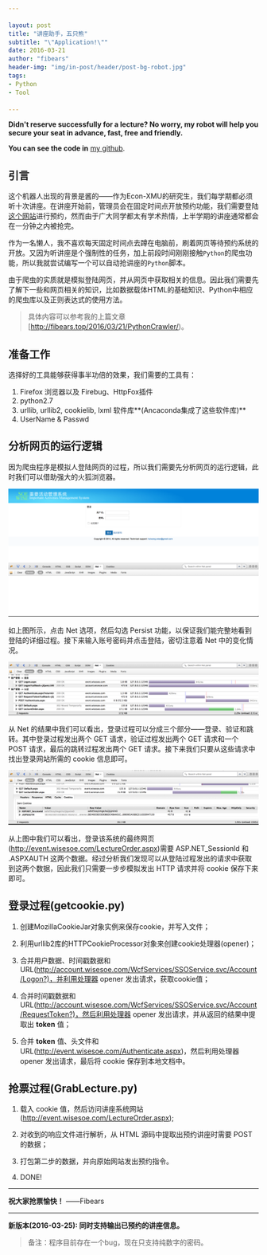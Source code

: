 ```yaml
---

layout: post
title: "讲座助手，五只熊"
subtitle: "\"Application!\""
date: 2016-03-21
author: "fibears"
header-img: "img/in-post/header/post-bg-robot.jpg"
tags:
- Python
- Tool

---
```


**Didn't reserve successfully for a lecture? No worry, my robot will help you secure your seat in advance, fast, free and friendly.**

**You can see the code in** [my github](https://github.com/fibears/LoginXMULecture).

## 引言

这个机器人出现的背景是酱的——作为Econ-XMU的研究生，我们每学期都必须听十次讲座。在讲座开始前，管理员会在固定时间点开放预约功能，我们需要登陆[这个网站](http://event.wisesoe.com/)进行预约，然而由于广大同学都太有学术热情，上半学期的讲座通常都会在一分钟之内被抢完。

作为一名懒人，我不喜欢每天固定时间点去蹲在电脑前，刷着网页等待预约系统的开放。又因为听讲座是个强制性的任务，加上前段时间刚刚接触`Python`的爬虫功能，所以我就尝试编写一个可以自动抢讲座的`Python`脚本。

由于爬虫的实质就是模拟登陆网页，并从网页中获取相关的信息。因此我们需要先了解下一些和网页相关的知识，比如数据载体HTML的基础知识、Python中相应的爬虫库以及正则表达式的使用方法。

> 具体内容可以参考我的上篇文章[http://fibears.top/2016/03/21/PythonCrawler/)。

## 准备工作

选择好的工具能够获得事半功倍的效果，我们需要的工具有：

1. Firefox 浏览器以及 Firebug、HttpFox插件
2. python2.7
3. urllib, urllib2, cookielib, lxml 软件库**(Ancaconda集成了这些软件库)**
4. UserName & Passwd

## 分析网页的运行逻辑

因为爬虫程序是模拟人登陆网页的过程，所以我们需要先分析网页的运行逻辑，此时我们可以借助强大的火狐浏览器。

![img1](/img/in-post/main/post-login-1.png)

如上图所示，点击 Net 选项，然后勾选 Persist 功能，以保证我们能完整地看到登陆的详细过程。接下来输入账号密码并点击登陆，密切注意着 Net 中的变化情况。

![img2](/img/in-post/main/post-login-2.png)

从 Net 的结果中我们可以看出，登录过程可以分成三个部分——登录、验证和跳转。其中登录过程发出两个 GET 请求，验证过程发出两个 GET 请求和一个 POST 请求，最后的跳转过程发出两个 GET 请求。接下来我们只要从这些请求中找出登录网站所需的 cookie 信息即可。

![img3](/img/in-post/main/post-login-3.png)

从上图中我们可以看出，登录该系统的最终网页(http://event.wisesoe.com/LectureOrder.aspx)需要 ASP.NET_Sessionld 和 .ASPXAUTH 这两个数据。经过分析我们发现可以从登陆过程发出的请求中获取到这两个数据，因此我们只需要一步步模拟发出 HTTP 请求并将 cookie 保存下来即可。


## 登录过程(getcookie.py)

1. 创建MozillaCookieJar对象实例来保存cookie，并写入文件；

2. 利用urllib2库的HTTPCookieProcessor对象来创建cookie处理器(opener)；

3. 合并用户数据、时间戳数据和 URL(http://account.wisesoe.com/WcfServices/SSOService.svc/Account/Logon?)，并利用处理器 opener 发出请求，获取cookie值；

4. 合并时间戳数据和 URL(http://account.wisesoe.com/WcfServices/SSOService.svc/Account/RequestToken?)，然后利用处理器 opener 发出请求，并从返回的结果中提取出 **token** 值；

5. 合并 **token** 值、头文件和 URL(http://event.wisesoe.com/Authenticate.aspx)，然后利用处理器 opener 发出请求，最后将 cookie 保存到本地文档中。

## 抢票过程(GrabLecture.py)

1. 载入 cookie 值，然后访问讲座系统网站(http://event.wisesoe.com/LectureOrder.aspx);

2. 对收到的响应文件进行解析，从 HTML 源码中提取出预约讲座时需要 POST 的数据；

3. 打包第二步的数据，并向原始网站发出预约指令。

4. DONE!


---

**祝大家抢票愉快！** ——Fibears

---

**新版本(2016-03-25): 同时支持输出已预约的讲座信息。**


> 备注：程序目前存在一个bug，现在只支持纯数字的密码。